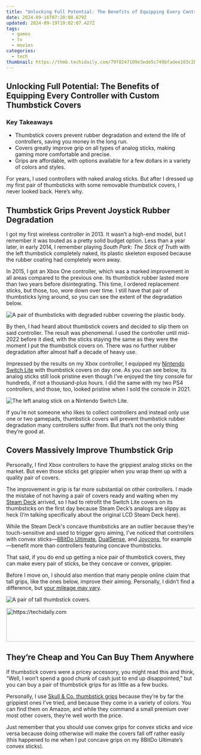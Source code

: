 ```yaml
---
title: "Unlocking Full Potential: The Benefits of Equipping Every Controller with Custom Thumbstick Covers"
date: 2024-09-16T07:20:08.679Z
updated: 2024-09-19T19:02:07.427Z
tags:
  - games
  - tv
  - movies
categories:
  - tech
thumbnail: https://thmb.techidaily.com/79f8247109e3ede5c749bfadee103c2b769f1b6d964f687393a932568d85d036.jpg
---
```


## Unlocking Full Potential: The Benefits of Equipping Every Controller with Custom Thumbstick Covers

### Key Takeaways

* Thumbstick covers prevent rubber degradation and extend the life of controllers, saving you money in the long run.
* Covers greatly improve grip on all types of analog sticks, making gaming more comfortable and precise.
* Grips are affordable, with options available for a few dollars in a variety of colors and styles.

 For years, I used controllers with naked analog sticks. But after I dressed up my first pair of thumbsticks with some removable thumbstick covers, I never looked back. Here’s why.

##  Thumbstick Grips Prevent Joystick Rubber Degradation

 I got my first wireless controller in 2013\. It wasn’t a high-end model, but I remember it was touted as a pretty solid budget option. Less than a year later, in early 2014, I remember playing _South Park: The Stick of Truth_ with the left thumbstick completely naked, its plastic skeleton exposed because the rubber coating had completely worn away.

 In 2015, I got an Xbox One controller, which was a marked improvement in all areas compared to the previous one. Its thumbstick rubber lasted more than two years before disintegrating. This time, I ordered replacement sticks, but those, too, wore down over time. I still have that pair of thumbsticks lying around, so you can see the extent of the degradation below.

![A pair of thumbsticks with degraded rubber covering the plastic body.](https://static1.howtogeekimages.com/wordpress/wp-content/uploads/2024/08/thumbstick-covers-02.jpg) 

 By then, I had heard about thumbstick covers and decided to slip them on said controller. The result was phenomenal. I used the controller until mid-2022 before it died, with the sticks staying the same as they were the moment I put the thumbstick covers on. There was no further rubber degradation after almost half a decade of heavy use.

 Impressed by the results on my Xbox controller, I equipped my [Nintendo Switch Lite](https://win11.techidaily.com/1719355296197-dimming-windows-11-brightness-simple-fixes-unveiled/) with thumbstick covers on day one. As you can see below, its analog sticks still look pristine even though I’ve enjoyed the tiny console for hundreds, if not a thousand-plus hours. I did the same with my two PS4 controllers, and those, too, looked pristine when I sold the console in 2021.

![The left analog stick on a Nintendo Switch Lite.](https://static1.howtogeekimages.com/wordpress/wp-content/uploads/2024/08/thumbstick-covers-01.jpg) 

 If you’re not someone who likes to collect controllers and instead only use one or two gamepads, thumbstick covers will prevent thumbstick rubber degradation many controllers suffer from. But that’s not the only thing they’re good at.

##  Covers Massively Improve Thumbstick Grip

 Personally, I find Xbox controllers to have the grippiest analog sticks on the market. But even those sticks get grippier when you wrap them up with a quality pair of covers.

 The improvement in grip is far more substantial on other controllers. I made the mistake of not having a pair of covers ready and waiting when my [Steam Deck](https://review-topics.techidaily.com/in-2024-complete-tutorial-to-use-vpna-to-fake-gps-location-on-vivo-x100-drfone-by-drfone-virtual-android/) arrived, so I had to retrofit the Switch Lite covers on its thumbsticks on the first day because Steam Deck’s analogs are slippy as heck (I’m talking specifically about the original LCD Steam Deck here).

 While the Steam Deck's concave thumbsticks are an outlier because they’re touch-sensitive and used to trigger gyro aiming, I’ve noticed that controllers with convex sticks—[8BitDo Ultimate](https://www.amazon.com/Ultimate-Wireless-Controller-Joystick-Gaming-Console/dp/B0CPY7H952/ref=sr%5F1%5F1?dib=eyJ2IjoiMSJ9.ZVNcQk9xoRBocuAtRHz0DPxiPuC2dznNoO19HE-gJcBIPXHaakGs4bIOMSkGza8cLknAoWVIIOVMNVcTvR1ZAB7J1Xip7%5FbRBL45Jwzb7gg45uiUoqml4arR5jcfBzjn7wV4ZM8bVijMtCtfY2JXUMI8NPYTrtdEIW%5FOp5CLxfh9CihAIKuwRD58u0hDAPxIzgPTY5UvvPX8v8oqFSSh0PvnG1h4UeybdJrudill8Co.o-FWPCQRCljrv1i1QoHnTlsqOBdt2yFOk87IcqIUFd4&dib%5Ftag=se&keywords=8Bitdo+Ultimate+2.4&m=A37H6AYBLM0PCO&qid=1723199279&s=merchant-items&sr=1-1&tag=hotoge-20&ascsubtag=UUhtgUeUpU2004747&asc%5Frefurl=https%3A%2F%2Fwww.howtogeek.com%2Fwhy-i-put-thumbstick-grips-on-every-controller-i-own%2F&asc%5Fcampaign=Short-Term), [DualSense](https://www.amazon.com/PlayStation-DualSense%C2%AE-Wireless-Controller-White-5/dp/B0CQKLS4RP/ref=sr%5F1%5F2?crid=3C9KP41IL1L6V&dd=TIZKz6SAkmZvsQY54odNrA%2C%2C&dib=eyJ2IjoiMSJ9.p3WVWeVn79XNcYhCxMr0MvX4RBlS20xfSJeEnenHh-ye5PXdaTlKaZHr1qBeQ%5FoCR8bykSl1ipwUDHELm38CDISIdb4t4mlCRLlZTRCfX4Y0O5mtEXME0h%5FCobtWy20fzzr4zbNb9NRJr%5FuAeKfo8onJOCyycsm4nrotuXzSJ8qsiq5fObgGZA9Mq0COqNl%5FtENTInEKdcLmX5E21W2Cdg.YMsiGToil2kxfafOBepuNH4fvoP31NnPd%5Ftkrx5MDrY&dib%5Ftag=se&keywords=PlayStation+DualSense&qid=1723199345&refinements=p%5F90%3A8308920011&rnid=8308919011&s=videogames&sprefix=playstation+dualsense%2Cvideogames%2C182&sr=1-2&tag=hotoge-20&ascsubtag=UUhtgUeUpU2004747&asc%5Frefurl=https%3A%2F%2Fwww.howtogeek.com%2Fwhy-i-put-thumbstick-grips-on-every-controller-i-own%2F&asc%5Fcampaign=Short-Term), and [Joycons](https://www.amazon.com/Joy-Pastel-Pink-Yellow-Nintendo-Switch/dp/B0C7DXMHBB/ref=sr%5F1%5F1?crid=FM6XE9TNG2NF&dd=TIZKz6SAkmZvsQY54odNrA%2C%2C&dib=eyJ2IjoiMSJ9.jk7JpLLiwGsSiMm0fIyrzjE3ovfJV-5bQrsMtRP-ZJtJnRWwyy9LESxT9HhSXAopfr8%5F1OwW7d66ZP8DESbG6x3ZFk0MRJLtj8AiO0gbRhIRTHJB5UqZUBwxnqgzbd36FllVbs-P%5F07jAYbdNKnniW4VVIIT-Ts8fHnWiz-2pXfDpTskm3fZbemV0NBpVOJeAgz2OsnrFJo31h2en9uskGd%5FIqUQhJ0lYlHBLAWVftQ.4wU1u98UdPyRdcbbf7quR5g92PjdQ-rB0CQRFB1msbo&dib%5Ftag=se&keywords=joycons&qid=1723199366&refinements=p%5F90%3A8308920011&rnid=8308919011&s=videogames&sprefix=joycons%2Cvideogames%2C188&sr=1-1&tag=hotoge-20&ascsubtag=UUhtgUeUpU2004747&asc%5Frefurl=https%3A%2F%2Fwww.howtogeek.com%2Fwhy-i-put-thumbstick-grips-on-every-controller-i-own%2F&asc%5Fcampaign=Short-Term), for example—benefit more than controllers featuring concave thumbsticks.

 That said, if you do end up getting a nice pair of thumbstick covers, they can make every pair of sticks, be they concave or convex, grippier.

 Before I move on, I should also mention that many people online claim that tall grips, like the ones below, improve their aiming. Personally, I didn’t find a difference, but [your mileage may vary](https://extra-guidance.techidaily.com/new-speedy-drawing-in-photos-a-win10-guide-to-efficient-edits/).

![A pair of tall thumbstick covers.](https://static1.howtogeekimages.com/wordpress/wp-content/uploads/2024/08/thumbstick-covers-03.jpg) 

<!-- affiliate ads begin -->
<a href="https://ephamedtechinc.pxf.io/c/5597632/2137226/26400" target="_top" id="2137226">
  <img src="//a.impactradius-go.com/display-ad/26400-2137226" border="0" alt="https://techidaily.com" width="728" height="90"/>
</a>
<img height="0" width="0" src="https://ephamedtechinc.pxf.io/i/5597632/2137226/26400" style="position:absolute;visibility:hidden;" border="0" />
<!-- affiliate ads end -->

##  They’re Cheap and You Can Buy Them Anywhere

 If thumbstick covers were a pricey accessory, you might read this and think, “Well, I won’t spend a good chunk of cash just to end up disappointed,” but you can buy a pair of thumbstick grips for as little as a few bucks.

 Personally, I use [Skull & Co. thumbstick grips](https://www.amazon.com/Joystick-Analog-Nintendo-Switch-Controller-3Pairs/dp/B079811C49?tag=hotoge-20&ascsubtag=UUhtgUeUpU2004747&asc%5Frefurl=https%3A%2F%2Fwww.howtogeek.com%2Fwhy-i-put-thumbstick-grips-on-every-controller-i-own%2F&asc%5Fcampaign=Short-Term) because they’re by far the grippiest ones I’ve tried, and because they come in a variety of colors. You can find them on Amazon, and while they command a small premium over most other covers, they’re well worth the price.

 Just remember that you should use convex grips for convex sticks and vice versa because doing otherwise will make the covers fall off rather easily (this happened to me when I put concave grips on my 8BitDo Ultimate’s convex sticks).

<ins class="adsbygoogle"
     style="display:block"
     data-ad-format="autorelaxed"
     data-ad-client="ca-pub-7571918770474297"
     data-ad-slot="1223367746"></ins>

<ins class="adsbygoogle"
     style="display:block"
     data-ad-client="ca-pub-7571918770474297"
     data-ad-slot="8358498916"
     data-ad-format="auto"
     data-full-width-responsive="true"></ins>



